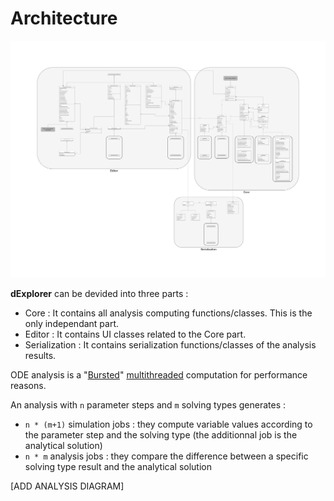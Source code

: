 # Architecture

![Class diagram](Images/Class_Diagram.png "Class Diagram")

**dExplorer** can be devided into three parts :

 - Core : It contains all analysis computing functions/classes. This is the only independant part.
 - Editor : It contains UI classes related to the Core part.
 - Serialization : It contains serialization functions/classes of the analysis results.

ODE analysis is a "[Bursted](https://docs.unity3d.com/Packages/com.unity.burst@1.7/manual/index.html)" [multithreaded](https://docs.unity3d.com/2021.2/Documentation/Manual/JobSystem.html) computation for performance reasons.

An analysis with `n` parameter steps and `m` solving types generates :
 - `n * (m+1)` simulation jobs : they compute variable values according to the parameter step and the solving type (the additionnal job is the analytical solution)
 - `n * m` analysis jobs : they compare the difference between a specific solving type result and the analytical solution

[ADD ANALYSIS DIAGRAM]
